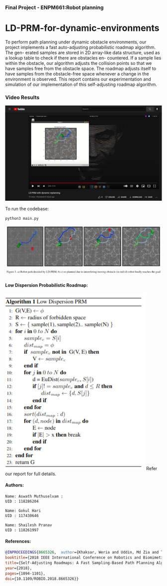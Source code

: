 ###   Final Project -  ENPM661:Robot planning
# LD-PRM-for-dynamic-environments

 To perform path planning under dynamic obstacle environments, our project implements a fast auto-adjusting probabilistic roadmap algorithm. The gen-
erated samples are stored in 2D array-like data structure, used as a lookup table to check if there are obstacles en- countered. If a sample lies within the obstacle, our algorithm adjusts the collision points so that we have samples free from the obstacle space. The roadmap adjusts itself
to have samples from the obstacle-free space whenever a change in the environment is observed. This report contains our experimentation and simulation of our implementation of this self-adjusting roadmap algorithm.

### Video Results
 [![Video Results](media/thumbnail.png)](https://www.youtube.com/watch?v=7Sg9Q9SEjzQ "Video Results")


To run the codebase:

```
python3 main.py
```

![image](media/results.png)

#### Low Dispersion Probabilistic Roadmap:

![algo](media/ldprmalgo.png)
Refer our report for full details.

#### Authors:
```
Name: Aswath Muthuselvam :
UID : 118286204
```
```
Name: Gokul Hari
UID : 117430646
```
```
Name: Shailesh Pranav
UID : 118261997
```

#### References:
```BibTeX
@INPROCEEDINGS{8665326,  author={Khaksar, Weria and Uddin, Md Zia and Torresen, Jim},  
booktitle={2018 IEEE International Conference on Robotics and Biomimetics (ROBIO)},   
title={Self-Adjusting Roadmaps: A Fast Sampling-Based Path Planning Algorithm for Navigation in Unknown Environments},   
year={2018}, 
pages={1094-1101},  
doi={10.1109/ROBIO.2018.8665326}}
```
